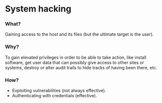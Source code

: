 # System hacking

### What?

Gaining access to the host and its files (but the ultimate target is the user).

### Why?

To gain elevated privileges in order to be able to take action, like install software, get user data that can possibly give access to other sites or systems, destroy or alter audit trails to hide tracks of having been there, etc.

### How?

* Exploiting vulnerabilities (not always effective).
* Authenticating with credentials (effective).


